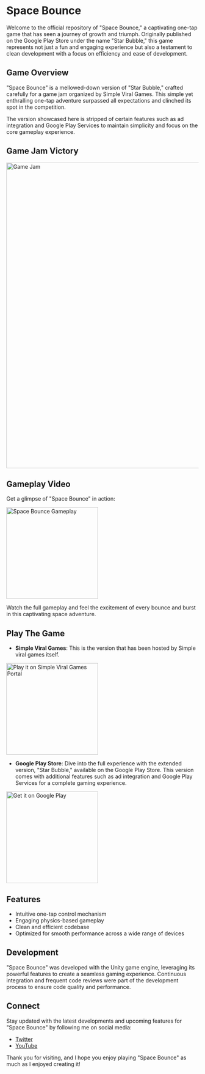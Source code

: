 # Space Bounce

Welcome to the official repository of "Space Bounce," a captivating one-tap game that has seen a journey of growth and triumph. Originally published on the Google Play Store under the name "Star Bubble," this game represents not just a fun and engaging experience but also a testament to clean development with a focus on efficiency and ease of development.

## Game Overview

"Space Bounce" is a mellowed-down version of "Star Bubble," crafted carefully for a game jam organized by Simple Viral Games. This simple yet enthralling one-tap adventure surpassed all expectations and clinched its spot in the competition.

The version showcased here is stripped of certain features such as ad integration and Google Play Services to maintain simplicity and focus on the core gameplay experience.

## Game Jam Victory

<a href="https://www.linkedin.com/posts/simpleviralgames_svg-game-jam-winners-announced-drumroll-activity-7112396628715565056-XwTn?utm_source=share&utm_medium=member_desktop">
  <img src="https://github.com/CreatorsDevs/Space-Bounce/blob/main/Images/GameJamWinner.png" alt="Game Jam" width="800">
</a>

## Gameplay Video

Get a glimpse of "Space Bounce" in action:

<a href="https://youtu.be/SxElKVzXR4E">
  <img src="https://play-lh.googleusercontent.com/Jt45A_xNixPZXZPKQ0kC7AdgFZ1SIJtfsvcKvWRogLWFFfbytfConl2si10AgZoOorI=w2560-h1440-rw" alt="Space Bounce Gameplay" width="240">
</a>

Watch the full gameplay and feel the excitement of every bounce and burst in this captivating space adventure.

## Play The Game

- **Simple Viral Games**: This is the version that has been hosted by Simple viral games itself.

<a href="https://timepass.games/space-bounce">
  <img src="https://cdn.simpleviralgames.com/images/d6aab998-ca91-411d-abbc-357ffbfb3675.webp" alt="Play it on Simple Viral Games Portal" width="240">
</a>

- **Google Play Store**: Dive into the full experience with the extended version, "Star Bubble," available on the Google Play Store. This version comes with additional features such as ad integration and Google Play Services for a complete gaming experience.

<a href="https://play.google.com/store/apps/details?id=com.GamerzTab.StarBubble">
  <img src="https://play-lh.googleusercontent.com/3eotAufjg_daPTwfJKNiaSy2J919Ca_ED6fsrKmN0ZM6ZbrRhlA-5mAZZSe3053jfg=w2560-h1440-rw" alt="Get it on Google Play" width="240">
</a>

## Features

- Intuitive one-tap control mechanism
- Engaging physics-based gameplay
- Clean and efficient codebase
- Optimized for smooth performance across a wide range of devices

## Development

"Space Bounce" was developed with the Unity game engine, leveraging its powerful features to create a seamless gaming experience. Continuous integration and frequent code reviews were part of the development process to ensure code quality and performance.

## Connect

Stay updated with the latest developments and upcoming features for "Space Bounce" by following me on social media:

- [Twitter](https://twitter.com/CreatorsDevs)
- [YouTube](https://youtube.com/@CreatorsDevs?si=giuN3eyjtCRoMMoC)

Thank you for visiting, and I hope you enjoy playing "Space Bounce" as much as I enjoyed creating it!
